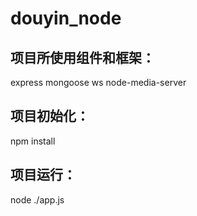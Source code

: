 # douyin_node
## 项目所使用组件和框架：
express
mongoose
ws
node-media-server
##  项目初始化：
npm install
## 项目运行：
node ./app.js
